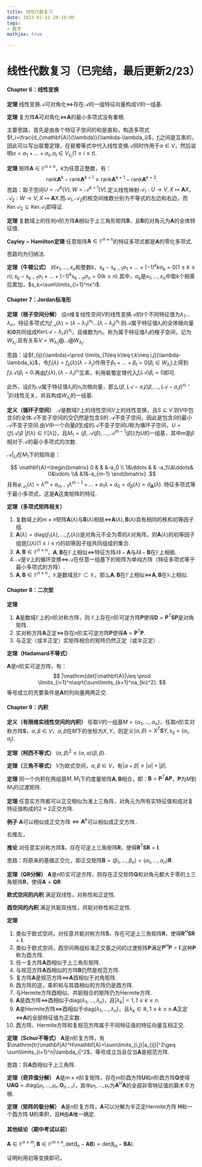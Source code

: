 ```yaml
---
title: 线性代数复习
date: 2023-01-31 20:16:00
tags:
- 数学
mathjax: true

---
```


# 线性代数复习（已完结，最后更新2/23）

#### Chapter 6：线性变换

**定理** 线性变换$\mathcal{A}$可对角化$\iff$存在$\mathcal{A}$的一组特征向量构成$V$的一组基.

**定理** 复方阵$\mathbf{A}$可对角化$\iff$$\mathbf{A}$的最小多项式没有重根.

主要思路，首先是由各个特征子空间的和是直和，构造多项式$f_i=\frac{d_{\mathbf{A}}(\lambda)}{\lambda-\lambda_i}$，$f_i$之间是互素的，因此可以写出裴蜀定理，在裴蜀等式中代入线性变换$\mathcal{A}$同时作用于$\alpha\in V$，然后说明$\alpha=\alpha_1+\dots+\alpha_t,\alpha_i\in V_{\lambda_i}(1\leq i\leq t)$.

**定理** 矩阵$\mathbf{A}\in\mathbb{F}^{n\times n}$，$k$为任意正整数，有：
$$
\mathrm{rank}\mathbf{A}^k-\mathrm{rank}\mathbf{A}^{k+1}\geq \mathrm{rank}\mathbf{A}^{k+1}-\mathrm{rank}\mathbf{A}^{k+2}.
$$
思路：取子空间$U=\mathcal{A}^k(V),W=\mathcal{A}^{k+1}(V)$.定义线性映射$\mathcal{A}_1:U\to V,X\mapsto\mathbf{A}X$，$\mathcal{A}_2:W\to V,X\mapsto\mathbf{A}X$.而$\mathcal{A}_1,\mathcal{A}_2$的核空间维数分别为不等式的左边和右边，而$\mathrm{Ker}\mathcal{A}_2\subseteq\mathrm{Ker}\mathcal{A}_1$即得证.

**定理** 复数域上的任何$n$阶方阵$\mathbf{A}$相似于上三角形矩阵$\mathbf{B}$，且$\mathbf{B}$的对角元为$\mathbf{A}$的全体特征值.

**$\mathrm{Cayley-Hamilton}$定理** 任意矩阵$\mathbf{A}\in\mathbb{F}^{n\times n}$的特征多项式都是$\mathbf{A}$的零化多项式.

思路均为归纳法.

**定理（牛顿公式）** 对$x_1,\dots,x_n$和整数$k$，$s_k-s_{k-1}\sigma_1+\dots+(-1)^kk\sigma_k=0(1\leq k\leq n);s_k-s_{k-1}\sigma_1+\dots+(-1)^ks_{k-n}\sigma_n=0( k\geq n).$其中，$\sigma_k$是$x_1,\dots,x_n$中取$k$个相乘后累加，$s_k=\sum\limits_{i=1}^nx^i$.

#### Chapter 7：$\mathrm{Jordan}$标准形

**定理（根子空间分解）** 设$n$维复线性空间$V$的线性变换$\mathcal{A}$的$t$个不同特征值为$\lambda_1\dots\lambda_n$，特征多项式为$f_\mathcal{A}(\lambda)=(\lambda-\lambda_1)^{n_1}\dots(\lambda-\lambda_t)^{n_t}$.则$\mathcal{A}$属于特征值$\lambda_i$的全体根向量和$\mathbf{0}$共同组成$\mathrm{Ker}(\mathcal{A}-\lambda_i\mathcal{J})^{n_i}$，且维数为$n_i$，称为属于特征值$\lambda_i$的根子空间，记为$W_{\lambda_i}$.且有关系$V=W_{\lambda_1}\bigoplus \dots \bigoplus W_{\lambda_t}$.

思路：设$f_{ij}(\lambda)=\prod \limits_{1\leq k\leq t,k\neq i,j}(\lambda-\lambda_k)$，令$f_i(\lambda)=f_{ij}(\lambda)(\lambda-\lambda_j)$作用于$\beta_1+\dots+\beta_t=0(\beta_i\in W_{\lambda_i})$上得到$f_i(\mathcal{A})\beta_i=0$.再由$f_i(\lambda),(\lambda-\lambda_i)^{n_i}$互素，利用裴蜀定理代入$f_i(\mathcal{A})\beta_i=0$即可.

此外，设$\beta$为$\mathcal{A}$属于特征值$\lambda_i$的$n_i$次根向量，那么$\{\beta,(\mathcal{A}-a\mathcal{J})\beta,\dots,(\mathcal{A}-a\mathcal{J})^{n_i-1}\beta\}$线性无关，并且构成$W_{\lambda_i}$的一组基.

**定义（循环子空间）** $\mathcal{A}$是数域$\mathbb{F}$上的线性空间$V$上的线性变换，且$S\subseteq V$.则$V$中包含$S$的全体$\mathcal{A}$不变子空间的交仍然是包含$S$的 $\mathcal{A}$不变子空间，因此是包含$S$的最小 $\mathcal{A}$不变子空间.由$V$中一个向量$\beta$生成的$\mathcal{A}$不变子空间$U$称为循环子空间，$U=\{f(\mathcal{A})\beta\ |f(\lambda)\in \mathbb{F}[\lambda]\}$，且$M_1=\{\beta,\mathcal{A}(\beta),\dots,\mathcal{A}^{m-1}(\beta)\}$为$U$的一组基，其中$m$是$\beta$相对于$\mathcal{A}$的最小多项式的次数.

$\mathcal{A}|_U$在$M_1$下的矩阵是：

$$ \mathbf{A}=\begin{bmatrix} 0 & & &-a_0 \\ 1&\ddots & & -a_1\\&\ddots& 0&\vdots \\& &1&-a_{m-1} \end{bmatrix} .$$
且有$\varphi_{\mathcal{A_1}}(\lambda)=\lambda^m+a_{m-1}\lambda^{m-1}+\dots+a_1\lambda+a_0=d_{\beta}(\lambda)=d_{\mathbf{A}}(\lambda)$.
特征多项式等于最小多项式，这是$\mathbf{A}$这类矩阵的特征.

**定理（多项式矩阵相关）** 

1. 复数域上的$m\times n$矩阵$\mathbf{A}(\lambda)$与$\mathbf{B}(\lambda)$相抵$\iff$$\mathbf{A}(\lambda),\mathbf{B}(\lambda)$具有相同的秩和初等因子组.
2. $\mathbf{A}(\lambda)=\mathrm{diag}(f_1(\lambda),\dots,f_r(\lambda))$是对角元不全为零的$\lambda$对角阵，则$\mathbf{A}(\lambda)$的初等因子组是$f_i(\lambda)(1\leq i\leq r)$的初等因子组共同组成的集合.
3. $\mathbf{A},\mathbf{B}\in \mathbb{F}^{n\times n}$，$\mathbf{A},\mathbf{B}$在$\mathbb{F}$上相似$\iff$特征方阵$\lambda\mathbf{I}-\mathbf{A}$与$\lambda\mathbf{I}-\mathbf{B}$在$\mathbb{F}$上相抵.
4. $\mathcal{A}$是$V$上的循环变换$\iff$$\mathcal{A}$在任意一组基下的矩阵为单纯方阵（特征多项式等于最小多项式的方阵）.
5. $\mathbf{A},\mathbf{B}\in \mathbb{F}^{n\times n}$，$\mathbb{K}$是数域且$\mathbb{F}\subset \mathbb{K}$，那么$\mathbf{A},\mathbf{B}$在$\mathbb{F}$上相似$\iff$$\mathbf{A},\mathbf{B}$在$\mathbb{K}$上相似.

#### Chapter 8：二次型

**定理**  

1. $\mathbf{A}$是数域$\mathbb{F}$上的$n$阶对称方阵，则 $\mathbb{F}$上存在$n$阶可逆方阵$\mathbf{P}$使得$\mathbf{D}=\mathbf{P}^T\mathbf{S}\mathbf{P}$是对角矩阵.
2. 实对称方阵$\mathbf{A}$正定$\iff$存在$n$阶实可逆方阵$\mathbf{P}$使得$\mathbf{A}=\mathbf{P}^T\mathbf{P}$.
3. 与正定（或半正定）实矩阵相合的矩阵仍然正定（或半正定）.

**定理（$\mathrm{Hadamard}$不等式）**  

$\mathbf{A}$是$n$阶实可逆方阵，有：
$$
|\mathrm{det}\mathbf{A}|\leq \prod \limits_{i=1}^n\sqrt{\sum\limits_{k=1}^na_{ki}^2}.
$$
等号成立的充要条件是$\mathbf{A}$的列向量两两正交.

#### Chapter 9：内积

**定义（有限维实线性空间的内积）** 任取$V$的一组基$M=\{\alpha_1,\dots,\alpha_n\}$，任取$n$阶实对称方阵$\mathbf{S}$，$\alpha,\beta\in V$，$\alpha,\beta$在$M$下的坐标为$X,Y$，则定义$(\alpha,\beta)=X^T\mathbf{S}Y,s_{ij}=(\alpha_i,\alpha_j)$.

**定理（柯西不等式）**  $(\alpha,\beta)^2\leq(\alpha,\alpha)(\beta,\beta)$.

**定理（三角不等式）** $V$为欧式空间，$\alpha,\beta\in V$，有$|\alpha+\beta|\leq|\alpha|+|\beta|$.

**定理** 同一个内积在两组基$M,M_1$下的度量矩阵$\mathbf{A},\mathbf{B}$相合，即：$\mathbf{B}=\mathbf{P}^T\mathbf{A}\mathbf{P}$，$\mathbf{P}$为$M$到$M_1$的过渡矩阵.

**定理** 任意实方阵都可以正交相似为准上三角阵，对角元为所有实特征值和成对复特征值构成的$2\times 2$正交方阵.

**例子** $\mathbf{A}$可以相似成正交方阵$\iff \mathbf{A}^k$可以相似成正交方阵．

右推左，

**推论** 对任意实对称方阵$\mathbf{S}$，存在可逆上三角矩阵$\mathbf{R}$，使得$\mathbf{R}^T\mathbf{S}\mathbf{R}=\mathbf{I}$.

思路：将原来的基做正交化，即正交矩阵$\mathbf{B}=(\beta_1,\dots,\beta_n)=(\alpha_1,\dots,\alpha_n)\mathbf{R}$.

**定理（QR分解）** $\mathbf{A}$是$n$阶实可逆方阵，则存在正交矩阵$\mathbf{Q}$和对角元都大于零的上三角矩阵$\mathbf{R}$，使得$\mathbf{A}=\mathbf{Q}\mathbf{R}$.

**欧式空间的内积** 满足双线性，对称性和正定性.

**酉空间的内积** 满足共轭双线性，共轭对称性和正定性.

**定理** 

1. 类似于欧式空间，对任意共轭对称方阵$\mathbf{S}$，存在可逆上三角矩阵$\mathbf{R}$，使得$\mathbf{R}^H\mathbf{S}\mathbf{R}=\mathbf{I}$.
2. 类似于欧式空间，酉空间两组标准正交基之间的过渡矩阵$\mathbf{P}$满足$\mathbf{P}^H\mathbf{P}=\mathbf{I}$.这种$\mathbf{P}$称为酉方阵.
3. 任一复方阵$\mathbf{A}$酉相似于上三角形矩阵.
4. 与规范方阵$\mathbf{A}$酉相似的方阵$\mathbf{B}$仍然是规范方阵.
5. 复方阵$\mathbf{A}$是规范方阵$\iff$$\mathbf{A}$酉相似于对角矩阵.
6. 酉方阵的逆，乘积和与其酉相似的方阵仍是酉方阵.
7. 与Hermite方阵酉相似、共轭相合的矩阵仍为Hermite方阵.
8. $\mathbf{A}$是酉方阵$\iff$酉相似于$\mathrm{diag}(\lambda_1,\dots,\lambda_n)$，且$|\lambda_k|=1,1\leq k\leq n$.
9. $\mathbf{A}$是Hermite方阵$\iff$酉相似于$\mathrm{diag}(\lambda_1,\dots,\lambda_n)$，且$\lambda_k\in\mathbb{R},1\leq k\leq n$.$\mathbf{A}$正定$\iff$$\mathbf{A}$的全部特征值为正实数.
10. 酉方阵、Hermite方阵和复规范方阵属于不同特征值的特征向量互相正交.

**定理（$\mathrm{Schur}$不等式）** $\mathbf{A}$是$n$阶复方阵，有$\mathrm{tr}\mathbf{A}^H\mathbf{A}=\sum\limits_{i,j}|a_{ij}|^2\geq \sum\limits_{i=1}^n|\lambda_i|^2$，等号成立当且仅当$\mathbf{A}$是规范方阵.

思路：将$\mathbf{A}$酉相似于上三角阵.

**定理（奇异值分解）** $\mathbf{A}$是$m\times n$阶复矩阵，存在$m$阶酉方阵$\mathbf{U}$和$n$阶酉方阵$\mathbf{Q}$使得$\mathbf{U}\mathbf{A}\mathbf{Q}=\mathrm{diag}(\mu_1,\dots,\mu_r,\mathbf{O}_{n-r})$，其中$\mu_1,\dots,\mu_r$为$\mathbf{A}^H\mathbf{A}$的全部非零特征值的算术平方根.

**定理（矩阵的极分解）** $\mathbf{A}$是$n$阶复方阵，$\mathbf{A}$可以分解为半正定Hermite方阵 $\mathbf{H}$和一个酉方阵 $\mathbf{U}$的乘积，且$\mathbf{H}$由$\mathbf{A}$唯一确定.

#### 其他结论（期中考试以前）

$\mathbf{A}\in\mathbb{F}^{n\times m},\mathbf{B}\in\mathbb{F}^{m\times n}, \mathrm{det}(\mathbf{I}_n-\mathbf{A}\mathbf{B})=\mathrm{det}(\mathbf{I}_m-\mathbf{B}\mathbf{A}).$

证明利用初等变换即可。

